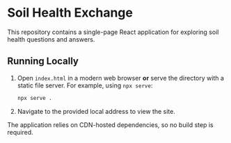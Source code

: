 # Soil Health Exchange

This repository contains a single-page React application for exploring soil health questions and answers.

## Running Locally

1. Open `index.html` in a modern web browser **or** serve the directory with a static file server.
   For example, using `npx serve`:

   ```bash
   npx serve .
   ```

2. Navigate to the provided local address to view the site.

The application relies on CDN-hosted dependencies, so no build step is required.
